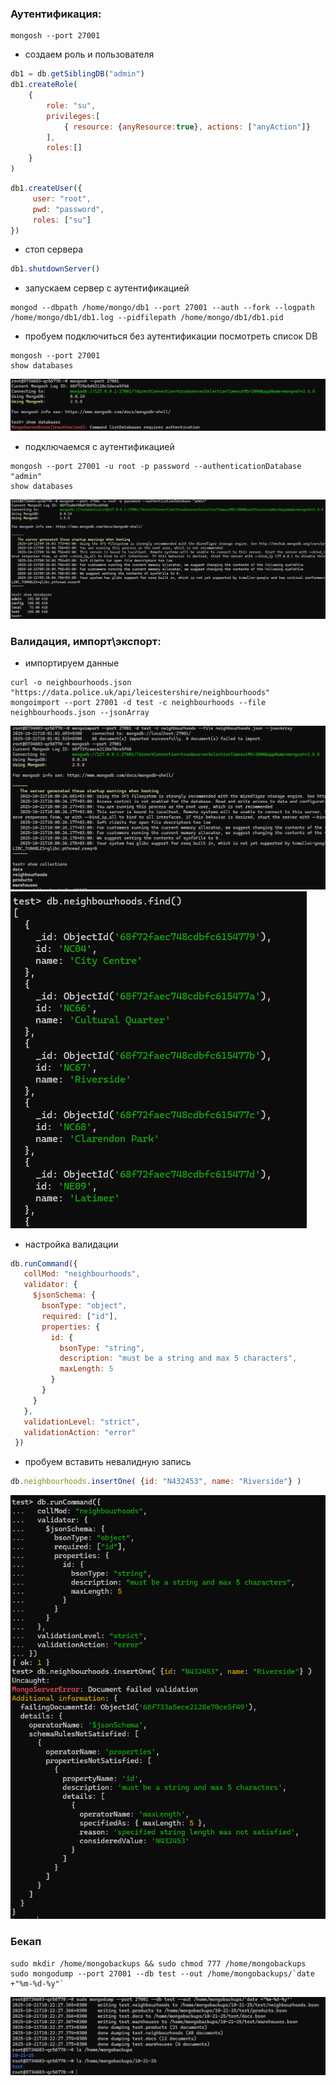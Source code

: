 ### Аутентификация:
```shell
mongosh --port 27001
```
* создаем роль и пользователя
```js
db1 = db.getSiblingDB("admin")
db1.createRole(
    {
        role: "su",
        privileges:[
            { resource: {anyResource:true}, actions: ["anyAction"]}
        ],
        roles:[]
    }
)
```
```js
db1.createUser({      
     user: "root",      
     pwd: "password",      
     roles: ["su"] 
})
```
* стоп сервера
```js
db1.shutdownServer()
```
* запускаем сервер с аутентификацией
```shell
mongod --dbpath /home/mongo/db1 --port 27001 --auth --fork --logpath /home/mongo/db1/db1.log --pidfilepath /home/mongo/db1/db1.pid
```
* пробуем подключиться без аутентификации посмотреть список DB
```shell
mongosh --port 27001
show databases
```
![ex-5-img-1.png](ex-5-img-1.png)

* подключаемся с аутентификацией
```shell
mongosh --port 27001 -u root -p password --authenticationDatabase "admin"
show databases
```
![ex-5-img-2.png](ex-5-img-2.png)

### Валидация, импорт\экспорт:
* импортируем данные
```shell
curl -o neighbourhoods.json "https://data.police.uk/api/leicestershire/neighbourhoods"
mongoimport --port 27001 -d test -c neighbourhoods --file neighbourhoods.json --jsonArray
```
![ex-5-img-3.png](ex-5-img-3.png)
![ex-5-img-4.png](ex-5-img-4.png)

* настройка валидации
```js
db.runCommand({
   collMod: "neighbourhoods",
   validator: {
     $jsonSchema: {
       bsonType: "object",
       required: ["id"],
       properties: {
         id: {
           bsonType: "string",
           description: "must be a string and max 5 characters",
           maxLength: 5
         }
       }
     }
   },
   validationLevel: "strict",
   validationAction: "error"
 })
```
* пробуем вставить невалидную запись
```js
db.neighbourhoods.insertOne( {id: "N432453", name: "Riverside"} )
```
![ex-5-img-5.png](ex-5-img-5.png)

### Бекап
```shell
sudo mkdir /home/mongobackups && sudo chmod 777 /home/mongobackups
sudo mongodump --port 27001 --db test --out /home/mongobackups/`date +"%m-%d-%y"`
```
![ex-5-img-6.png](ex-5-img-6.png)